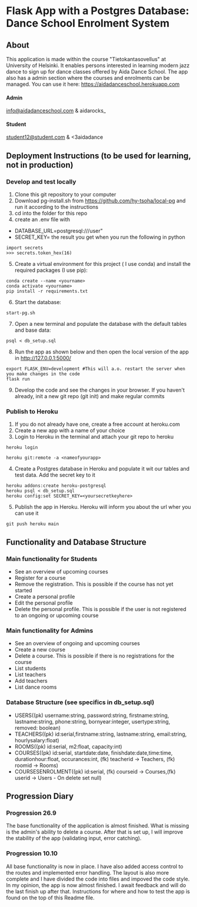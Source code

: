 # Flask App with a Postgres Database: Dance School Enrolment System

## About
This application is made within  the course "Tietokantasovellus" at University of Helsinki. It enables persons interested in learning modern jazz dance to sign up for dance classes offered by Aida Dance School. 
The app also has a admin section where the courses and enrolments can be managed.
You can use it here: https://aidadanceschool.herokuapp.com

#### Admin
info@aidadanceschool.com & aidarocks_

#### Student
student12@student.com & <3aidadance

## Deployment Instructions (to be used for learning, not in production)

### Develop and test locally
1. Clone this git repository to your computer
2. Download pg-install.sh from https://github.com/hy-tsoha/local-pg and run it according to the instructions
3. cd into the folder for this repo
4. create an .env file with 
* DATABASE_URL=postgresql:///user"
* SECRET_KEY= the result you get when you run the following in python
```
import secrets
>>> secrets.token_hex(16)
```
5. Create a virtual environment for this project ( I use conda) and install the required packages (I use pip):
``` 
conda create --name <yourname>
conda activate <yourname>
pip install -r requirements.txt

```
6. Start the database:
```
start-pg.sh
```
7. Open a new terminal and populate the database with the default tables and base data:
```
psql < db_setup.sql
```

8. Run the app as shown below and then open the local version of the app in http://127.0.0.1:5000/ 
```
export FLASK_ENV=development #This will a.o. restart the server when you make changes in the code
flask run

```
9. Develop the code and see the changes in your browser. If you haven't already, init a new git repo (git init) and make regular commits

### Publish to Heroku
1. If you do not already have one, create a free account at heroku.com
2. Create a new app with a name of your choice
3. Login to Heroku in the terminal and attach your git repo to heroku
```
heroku login

heroku git:remote -a <nameofyourapp>
```
4. Create a Postgres database in Heroku and populate it wit our tables and test data. Add the secret key to it
``` 
heroku addons:create heroku-postgresql
heroku psql < db_setup.sql
heroku config:set SECRET_KEY=<yoursecretkeyhere>
``` 
5. Publish the app in Heroku. Heroku will inform you about the url wher you can use it
```
git push heroku main
```

## Functionality and Database Structure

### Main functionality for Students
 * See an overview of upcoming courses 
 * Register for a course
 * Remove the registration. This is possible if the course has not yet started
 * Create a personal profile 
 * Edit the personal profile
 * Delete the personal profile. This is possible if the user is not registered to an ongoing or upcoming course

### Main functionality for Admins
 * See an overview of ongoing and upcoming courses 
 * Create a new course
 * Delete a course. This is possible if there is no registrations for the course
 * List students
 * List teachers
 * Add teachers
 * List dance rooms
 
 ### Database Structure (see specifics in db_setup.sql)
 
 * USERS((pk) username:string, password:string, firstname:string, lastname:string, phone:string, bornyear:integer, usertype:string, removed: boolean) 
 * TEACHERS((pk) id:serial,firstname:string, lastname:string, email:string, hourlysalary:float)
 * ROOMS((pk) id:serial, m2:float, capacity:int)
 * COURSES((pk) id:serial, startdate:date, finishdate:date,time:time, durationhour:float, occurances:int, (fk) teacherid -> Teachers, (fk) roomid -> Rooms)
 * COURSESENROLMENT((pk) id:serial, (fk) courseid -> Courses,(fk) userid -> Users - On delete set null)
 
## Progression Diary
 
### Progression 26.9
The base functionality of the application is almost finished. What is missing is the admin's ability to delete a course. After that is set up, I will improve the stability of the app (validating input, error catching).

### Progression 10.10
All base functionality is now in place. I have also added access control to the routes and implemented error handling. The layout is also more complete and I have divided the code into files and impoved the code style.
In my opinion, the app is now almost finished. I await feedback and will do the last finish up after that.
Instructions for where and how to test the app is found on the top of this Readme file.
